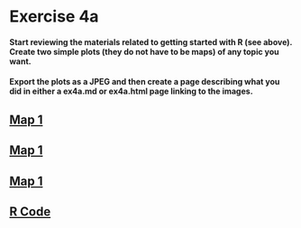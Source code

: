 # Exercise 4a

#### Start reviewing the materials related to getting started with R (see above).  Create two simple plots (they do not have to be maps) of any topic you want. 
#### Export the plots as a JPEG and then create a page describing what you did in either a ex4a.md or ex4a.html page linking to the images. 

## [Map 1](ex4a.map1)

## [Map 1](ex4a.map2)

## [Map 1](ex4a.map3)

## [R Code](ex4a.R)

